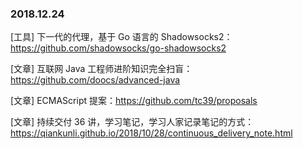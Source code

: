 ### 2018.12.24

[工具] 下一代的代理，基于 Go 语言的 Shadowsocks2：<https://github.com/shadowsocks/go-shadowsocks2>

[文章] 互联网 Java 工程师进阶知识完全扫盲：<https://github.com/doocs/advanced-java>

[文章] ECMAScript 提案：<https://github.com/tc39/proposals>

[文章] 持续交付 36 讲，学习笔记，学习人家记录笔记的方式：<https://qiankunli.github.io/2018/10/28/continuous_delivery_note.html>
